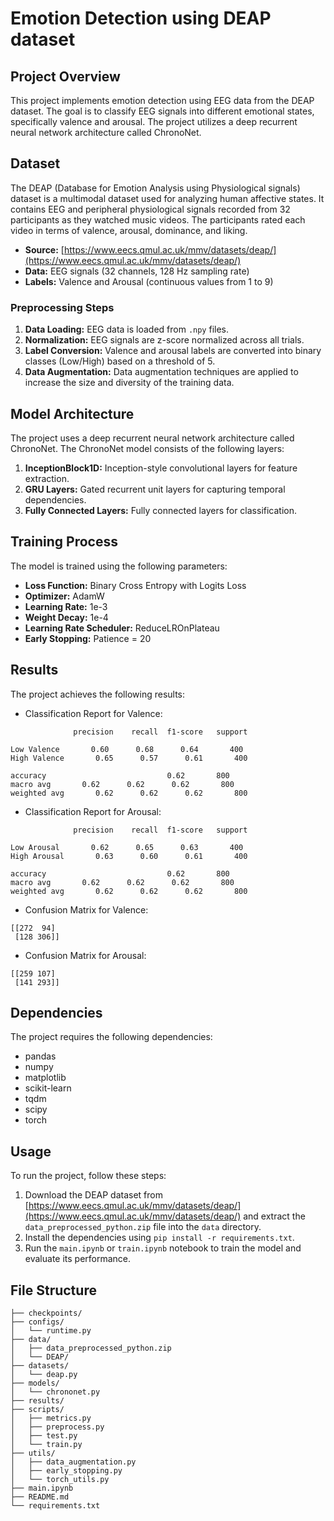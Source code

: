 # Emotion Detection using DEAP dataset

## Project Overview

This project implements emotion detection using EEG data from the DEAP dataset. The goal is to classify EEG signals into different emotional states, specifically valence and arousal. The project utilizes a deep recurrent neural network architecture called ChronoNet.

## Dataset

The DEAP (Database for Emotion Analysis using Physiological signals) dataset is a multimodal dataset used for analyzing human affective states. It contains EEG and peripheral physiological signals recorded from 32 participants as they watched music videos. The participants rated each video in terms of valence, arousal, dominance, and liking.

*   **Source:** [https://www.eecs.qmul.ac.uk/mmv/datasets/deap/](https://www.eecs.qmul.ac.uk/mmv/datasets/deap/)
*   **Data:** EEG signals (32 channels, 128 Hz sampling rate)
*   **Labels:** Valence and Arousal (continuous values from 1 to 9)

### Preprocessing Steps

1.  **Data Loading:** EEG data is loaded from `.npy` files.
2.  **Normalization:** EEG signals are z-score normalized across all trials.
3.  **Label Conversion:** Valence and arousal labels are converted into binary classes (Low/High) based on a threshold of 5.
4.  **Data Augmentation:** Data augmentation techniques are applied to increase the size and diversity of the training data.

## Model Architecture

The project uses a deep recurrent neural network architecture called ChronoNet. The ChronoNet model consists of the following layers:

1.  **InceptionBlock1D:** Inception-style convolutional layers for feature extraction.
2.  **GRU Layers:** Gated recurrent unit layers for capturing temporal dependencies.
3.  **Fully Connected Layers:** Fully connected layers for classification.

## Training Process

The model is trained using the following parameters:

*   **Loss Function:** Binary Cross Entropy with Logits Loss
*   **Optimizer:** AdamW
*   **Learning Rate:** 1e-3
*   **Weight Decay:** 1e-4
*   **Learning Rate Scheduler:** ReduceLROnPlateau
*   **Early Stopping:** Patience = 20

## Results

The project achieves the following results:

*   Classification Report for Valence:

```
              precision    recall  f1-score   support

Low Valence       0.60      0.68      0.64       400
High Valence       0.65      0.57      0.61       400

accuracy                           0.62       800
macro avg       0.62      0.62      0.62       800
weighted avg       0.62      0.62      0.62       800
```

*   Classification Report for Arousal:

```
              precision    recall  f1-score   support

Low Arousal       0.62      0.65      0.63       400
High Arousal       0.63      0.60      0.61       400

accuracy                           0.62       800
macro avg       0.62      0.62      0.62       800
weighted avg       0.62      0.62      0.62       800
```

*   Confusion Matrix for Valence:

```
[[272  94]
 [128 306]]
```

*   Confusion Matrix for Arousal:

```
[[259 107]
 [141 293]]
```

## Dependencies

The project requires the following dependencies:

*   pandas
*   numpy
*   matplotlib
*   scikit-learn
*   tqdm
*   scipy
*   torch

## Usage

To run the project, follow these steps:

1.  Download the DEAP dataset from [https://www.eecs.qmul.ac.uk/mmv/datasets/deap/](https://www.eecs.qmul.ac.uk/mmv/datasets/deap/) and extract the `data_preprocessed_python.zip` file into the `data` directory.
2.  Install the dependencies using `pip install -r requirements.txt`.
3.  Run the `main.ipynb` or `train.ipynb` notebook to train the model and evaluate its performance.

## File Structure

```
├── checkpoints/
├── configs/
│   └── runtime.py
├── data/
│   ├── data_preprocessed_python.zip
│   └── DEAP/
├── datasets/
│   └── deap.py
├── models/
│   └── chrononet.py
├── results/
├── scripts/
│   ├── metrics.py
│   ├── preprocess.py
│   ├── test.py
│   └── train.py
├── utils/
│   ├── data_augmentation.py
│   ├── early_stopping.py
│   └── torch_utils.py
├── main.ipynb
├── README.md
└── requirements.txt
